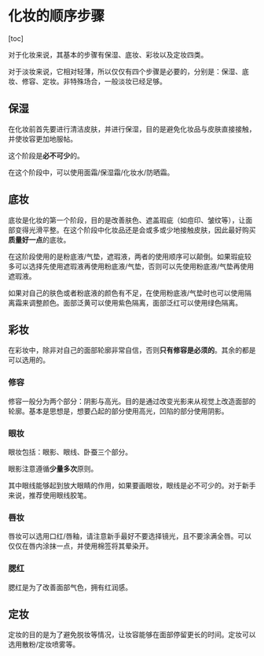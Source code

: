 # 化妆的顺序步骤

[toc]

对于化妆来说，其基本的步骤有保湿、底妆、彩妆以及定妆四类。

对于淡妆来说，它相对轻薄，所以仅仅有四个步骤是必要的，分别是：保湿、底妆、修容、定妆。非特殊场合，一般淡妆已经足够。

## 保湿

在化妆前首先要进行清洁皮肤，并进行保湿，目的是避免化妆品与皮肤直接接触，并使妆容更加地服帖。

这个阶段是**必不可少**的。

在这个阶段中，可以使用面霜/保湿霜/化妆水/防晒霜。

## 底妆

底妆是化妆的第一个阶段，目的是改善肤色、遮盖瑕疵（如痘印、皱纹等），让面部变得光滑平整。在这个阶段中化妆品还是会或多或少地接触皮肤，因此最好购买**质量好一点**的底妆。

在这阶段使用的是粉底液/气垫，遮瑕液，两者的使用顺序可以颠倒。如果瑕疵较多可以选择先使用遮瑕液再使用粉底液/气垫，否则可以先使用粉底液/气垫再使用遮瑕液。

如果对自己的肤色或者粉底液的颜色有不足，在使用粉底液/气垫时也可以使用隔离霜来调整颜色。面部泛黄可以使用紫色隔离，面部泛红可以使用绿色隔离。

## 彩妆

在彩妆中，除非对自己的面部轮廓非常自信，否则**只有修容是必须的**。其余的都是可以选用的。

### 修容

修容一般分为两个部分：阴影与高光。目的是通过改变光影来从视觉上改造面部的轮廓。基本是思想是，想要凸起的部分使用高光，凹陷的部分使用阴影。

### 眼妆

眼妆包括：眼影、眼线、卧蚕三个部分。

眼影注意遵循**少量多次**原则。

其中眼线能够起到放大眼睛的作用，如果要画眼妆，眼线是必不可少的。对于新手来说，推荐使用眼线胶笔。

### 唇妆

唇妆可以选用口红/唇釉，请注意新手最好不要选择镜光，且不要涂满全唇。可以仅仅在唇内涂抹一点，并使用棉签将其晕染开。

### 腮红 

腮红是为了改善面部气色，拥有红润感。

## 定妆

定妆的目的是为了避免脱妆等情况，让妆容能够在面部停留更长的时间。定妆可以选用散粉/定妆喷雾等。

